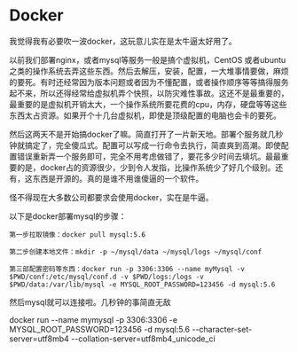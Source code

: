 # Docker

我觉得我有必要吹一波docker，这玩意儿实在是太牛逼太好用了。

以前我们部署nginx，或者mysql等服务一般是搞个虚拟机，CentOS 或者ubuntu 之类的操作系统去弄这些东西。然后去解压，安装，配置，一大堆事情要做，麻烦的要死。有时还经常因为版本问题或者因为不懂配置，或者操作顺序等等搞得服务起不来，所以还得经常给虚拟机弄个快照，以防灾难性事故。这还不是最重要的，最重要的是虚拟机开销太大，一个操作系统所要花费的cpu，内存，硬盘等等这些东西太占资源。如果开个十几台虚拟机，即使是顶级配置的电脑也会卡的要死。

然后这两天不是开始搞docker了嘛。简直打开了一片新天地。部署个服务就几秒钟就搞定了，完全傻瓜式。配置可以写成一行命令去执行，简直爽到高潮。即使配置错误重新弄一个服务即可，完全不用考虑做错了，要花多少时间去填坑。最最重要的是，docker占的资源很少，少到令人发指，比操作系统少了好几个级别。还有，这东西是开源的。真的是谁不用谁傻逼的一个软件。

怪不得现在大多数公司都要求会使用docker，实在是牛逼。

以下是docker部署mysql的步骤：

```
第一步拉取镜像：docker pull mysql:5.6

第二步创建本地文件：mkdir -p ~/mysql/data ~/mysql/logs ~/mysql/conf

第三部配置密码等东西：docker run -p 3306:3306 --name myMysql -v $PWD/conf:/etc/mysql/conf.d -v $PWD/logs:/logs -v $PWD/data:/var/lib/mysql -e MYSQL_ROOT_PASSWORD=123456 -d mysql:5.6
```

然后mysql就可以连接啦。几秒钟的事简直无敌



docker run --name mymysql -p 3306:3306 -e MYSQL_ROOT_PASSWORD=123456 -d mysql:5.6 --character-set-server=utf8mb4 --collation-server=utf8mb4_unicode_ci 